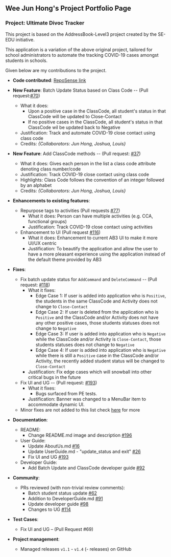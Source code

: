 
Wee Jun Hong's Project Portfolio Page
---

### Project: Ultimate Divoc Tracker

This project is based on the AddressBook-Level3 project created by the SE-EDU initiative.

This application is a variation of the above original project, tailored for school administrators to automate the tracking COVID-19 cases amongst students in schools.

Given below are my contributions to the project.

* **Code contributed**: [RepoSense link](https://nus-cs2103-ay2122s2.github.io/tp-dashboard/?search=whoisjunhong&sort=groupTitle&sortWithin=title&timeframe=commit&mergegroup=&groupSelect=groupByRepos&breakdown=true&checkedFileTypes=docs~functional-code~test-code~other)


* **New Feature**: Batch Update Status based on Class Code -- (Pull request:[\#70](https://github.com/AY2122S2-CS2103T-T12-1/tp/pull/70))
  * What it does:
    * Upon a positive case in the ClassCode, all student's status in that ClassCode will be updated to Close-Contact
    * If no positive cases in the ClassCode, all student's status in that ClassCode wil be updated back to Negative
  * Justification: Track and automate COVID-19 close contact using class code
  * Credits: *{Collaborators: Jun Hong, Joshua, Louis}*

* **New Feature**: Add ClassCode methods -- (Pull request: [\#37](https://github.com/AY2122S2-CS2103T-T12-1/tp/pull/37))
  * What it does: Gives each person in the list a class code attribute denoting class number/code
  * Justification: Track COVID-19 close contact using class code
  * Highlights: Class Code follows the convention of an integer followed by an alphabet
  * Credits: *{Collaborators: Jun Hong, Joshua, Louis}*

* **Enhancements to existing features**:
  * Repurpose tags to activities (Pull requests [\#77](https://github.com/AY2122S2-CS2103T-T12-1/tp/pull/77))
    * What it does: Person can have multiple activities (e.g. CCA, functional groups)
    * Justification: Track COVID-19 close contact using activities
  * Enhancement to UI (Pull request [\#116](https://github.com/AY2122S2-CS2103T-T12-1/tp/pull/116))
    * What it does: Enhancement to current AB3 UI to make it more UI/UX centric
    * Justification: To beautify the application and allow the user to have a more pleasant experience using the application instead of the default theme provided by AB3
    
* **Fixes**: 
  * Fix batch update status for `AddCommand` and `DeleteCommand`  -- (Pull request: [\#118](https://github.com/AY2122S2-CS2103T-T12-1/tp/pull/118))
    * What it fixes:
      * Edge Case 1: If user is added into application who is `Positive`, the students in the same ClassCode and Activity does not change to `Close-Contact`
      * Edge Case 2: If user is deleted from the application who is `Positive` and the ClassCode and/or Activity does not have any other positive cases, those students statuses does not change to `Negative`
      * Edge Case 3: If user is added into application who is `Negative` while the ClassCode and/or Activity is `Close-Contact`, those students statuses does not change to `Negative`
      * Edge Case 4: If user is added into application who is `Negative` while there is still a `Positive` case in the ClassCode and/or Activity, the recently added student status will be changed to `Close-Contact`
    * Justification: Fix edge cases which will snowball into other critical bugs in the future
  * Fix UI and UG -- (Pull request: [\#193](https://github.com/AY2122S2-CS2103T-T12-1/tp/pull/193)) 
    * What it fixes:
      * Bugs surfaced from PE tests. 
    * Justification: Banner was changed to a MenuBar item to accommodate dynamic UI.
  * Minor fixes are not added to this list check [here](https://github.com/AY2122S2-CS2103T-T12-1/tp/pulls?q=is%3Apr+author%3Awhoisjunhong+is%3Aclosed+) for more

* **Documentation**:
  * README:
    * Change README.md image and description [\#196](https://github.com/AY2122S2-CS2103T-T12-1/tp/pull/196)
  * User Guide:
    * Update AboutUs.md [\#16](https://github.com/AY2122S2-CS2103T-T12-1/tp/pull/16)
    * Update UserGuide.md - "update_status and exit" [\#26](https://github.com/AY2122S2-CS2103T-T12-1/tp/pull/26)
    * Fix UI and UG [\#193](https://github.com/AY2122S2-CS2103T-T12-1/tp/pull/193)
  * Developer Guide:
    * Add Batch Update and ClassCode developer guide [\#92](https://github.com/AY2122S2-CS2103T-T12-1/tp/pull/92)

* **Community**:
  * PRs reviewed (with non-trivial review comments):
    * Batch student status update [\#62](https://github.com/AY2122S2-CS2103T-T12-1/tp/pull/62)
    * Addition to DeveloperGuide.md [\#91](https://github.com/AY2122S2-CS2103T-T12-1/tp/pull/91)
    * Update developer guide [\#98](https://github.com/AY2122S2-CS2103T-T12-1/tp/pull/98)
    * Changes to UG [\#114](https://github.com/AY2122S2-CS2103T-T12-1/tp/pull/114)

* **Test Cases**:
  * Fix UI and UG – (Pull Request #69)


* **Project management**:
  * Managed releases `v1.1` - `v1.4` (- releases) on GitHub

